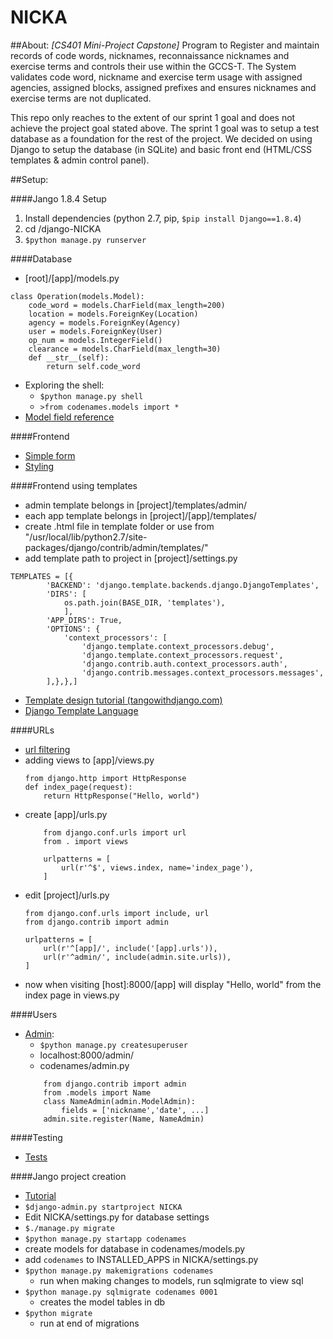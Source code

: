# NICKA
##About:
*[CS401 Mini-Project Capstone]* Program to Register and maintain records of code words, nicknames, reconnaissance nicknames and exercise terms and controls their use within the GCCS-T. The System validates code word, nickname and exercise term usage with assigned agencies, assigned blocks, assigned prefixes and ensures nicknames and exercise terms are not duplicated. 

This repo only reaches to the extent of our sprint 1 goal and does not achieve the project goal stated above. The sprint 1 goal was to setup a test database as a foundation for the rest of the project. We decided on using Django to setup the database (in SQLite) and basic front end (HTML/CSS templates & admin control panel). 

##Setup:

####Jango 1.8.4 Setup

1. Install dependencies (python 2.7, pip, `$pip install Django==1.8.4`)
2. cd /django-NICKA
3. `$python manage.py runserver`

####Database

- [root]/[app]/models.py
```
class Operation(models.Model):
	code_word = models.CharField(max_length=200)
	location = models.ForeignKey(Location)
	agency = models.ForeignKey(Agency)
	user = models.ForeignKey(User)
	op_num = models.IntegerField()
	clearance = models.CharField(max_length=30)
	def __str__(self):
		return self.code_word
```
- Exploring the shell:
	- `$python manage.py shell`
	- `>from codenames.models import * `
- [Model field reference](https://docs.djangoproject.com/en/1.8/ref/models/fields/#slugfield)
	
####Frontend
- [Simple form](https://docs.djangoproject.com/en/1.8/intro/tutorial04/)
- [Styling](https://docs.djangoproject.com/en/1.8/intro/tutorial06/)

####Frontend using templates

- admin template belongs in [project]/templates/admin/
- each app template belongs in [project]/[app]/templates/
- create .html file in template folder or use from "/usr/local/lib/python2.7/site-packages/django/contrib/admin/templates/"
- add template path to project in [project]/settings.py
```
TEMPLATES = [{
        'BACKEND': 'django.template.backends.django.DjangoTemplates',
        'DIRS': [
            os.path.join(BASE_DIR, 'templates'),
            ],
        'APP_DIRS': True,
        'OPTIONS': {
            'context_processors': [
                'django.template.context_processors.debug',
                'django.template.context_processors.request',
                'django.contrib.auth.context_processors.auth',
                'django.contrib.messages.context_processors.messages',
        ],},},]
```
- [Template design tutorial (tangowithdjango.com)](http://www.tangowithdjango.com/book/chapters/templates.html)
- [Django Template Language](https://docs.djangoproject.com/en/1.7/topics/templates/)

####URLs
- [url filtering](https://docs.djangoproject.com/en/1.8/intro/tutorial03/)
- adding views to [app]/views.py
	```
	from django.http import HttpResponse
	def index_page(request):
    	return HttpResponse("Hello, world")
	```
- create [app]/urls.py
	```
		from django.conf.urls import url
		from . import views

		urlpatterns = [
			url(r'^$', views.index, name='index_page'),
		]
	```
- edit [project]/urls.py
	```
	from django.conf.urls import include, url
	from django.contrib import admin

	urlpatterns = [
	    url(r'^[app]/', include('[app].urls')),
	    url(r'^admin/', include(admin.site.urls)),
	]
	```
- now when visiting [host]:8000/[app] will display "Hello, world" from the index page in views.py

####Users

- [Admin](https://docs.djangoproject.com/en/1.8/intro/tutorial02/):
	- `$python manage.py createsuperuser`
 	- localhost:8000/admin/
	- codenames/admin.py
	```
		from django.contrib import admin
		from .models import Name
		class NameAdmin(admin.ModelAdmin):
			fields = ['nickname','date', ...]
		admin.site.register(Name, NameAdmin)
	```

####Testing

- [Tests](https://docs.djangoproject.com/en/1.8/intro/tutorial05/)

####Jango project creation
- [Tutorial](https://docs.djangoproject.com/en/1.8/intro/tutorial01/)
- `$django-admin.py startproject NICKA`
- Edit NICKA/settings.py for database settings
- `$./manage.py migrate`
- `$python manage.py startapp codenames`
- create models for database in codenames/models.py
- add `codenames` to INSTALLED_APPS in NICKA/settings.py
- `$python manage.py makemigrations codenames`
	- run when making changes to models, run sqlmigrate to view sql
- `$python manage.py sqlmigrate codenames 0001`
	- creates the model tables in db 
- `$python migrate`
	- run at end of migrations
